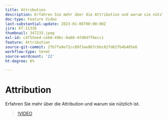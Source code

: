 ```yaml
---
title: Attribution
description: Erfahren Sie mehr über die Attribution und warum sie nützlich ist.
doc-type: Feature Video
last-substantial-update: 2023-01-06T00:00:00Z
jira: KT-11326
thumbnail: 347233.jpeg
exl-id: c4f55eed-ceb0-49bc-9a68-4fd04ff6ecc1
feature: Attribution
source-git-commit: 2fb7fa9e72cc89f3ae867cbbc02fd62fb4b485e6
workflow-type: tm+mt
source-wordcount: '22'
ht-degree: 0%

---
```


# Attribution

Erfahren Sie mehr über die Attribution und warum sie nützlich ist.

>[!VIDEO](https://video.tv.adobe.com/v/347233/?quality=12&learn=on)
